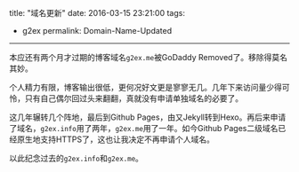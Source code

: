 ﻿title: "域名更新"
date: 2016-03-15 23:21:00
tags: 
- g2ex
permalink: Domain-Name-Updated
---

本应还有两个月才过期的博客域名`g2ex.me`被GoDaddy Removed了。移除得莫名其妙。

个人精力有限，博客输出很低，更何况好文更是寥寥无几。几年下来访问量少得可怜，只有自己偶尔回过头来翻翻，真就没有申请单独域名的必要了。

这几年辗转几个阵地，最后到Github Pages，由又Jekyll转到Hexo。再后来申请了域名，`g2ex.info`用了两年，`g2ex.me`用了一年。如今Github Pages二级域名已经原生地支持HTTPS了，这也让我决定不再申请个人域名。

以此纪念过去的`g2ex.info`和`g2ex.me`。